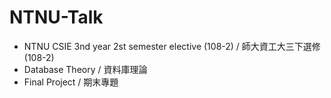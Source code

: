 # NTNU-Talk
- NTNU CSIE 3nd year 2st semester elective (108-2) / 師大資工大三下選修 (108-2)
- Database Theory / 資料庫理論
- Final Project / 期末專題